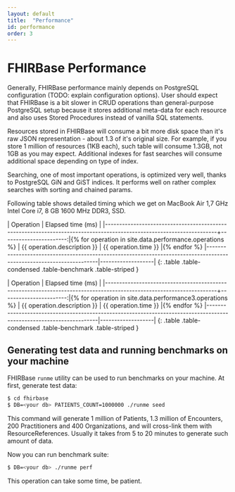 ```yaml
---
layout: default
title:  "Performance"
id: performance
order: 3
---
```


# FHIRBase Performance

Generally, FHIRBase performance mainly depends on PostgreSQL
configuration (TODO: explain configuration options). User should
expect that FHIRBase is a bit slower in CRUD operations than
general-purpose PostgreSQL setup because it stores additional
meta-data for each resource and also uses Stored Procedures instead of
vanilla SQL statements.

Resources stored in FHIRBase will consume a bit more disk space than
it's raw JSON representation - about 1.3 of it's original size. For
example, if you store 1 million of resources (1KB each), such table
will consume 1.3GB, not 1GB as you may expect. Additional indexes for
fast searches will consume additional space depending on type of
index.

Searching, one of most important operations, is optimized very well,
thanks to PostgreSQL GiN and GiST indices. It performs well on rather
complex searches with sorting and chained params.

Following table shows detailed timing which we get on MacBook Air 1,7
GHz Intel Core i7, 8 GB 1600 MHz DDR3, SSD.

| Operation                                                                                                           | Elapsed time (ms)      |
|---------------------------------------------------------------------------------------------------------------------+-----------------------:|{% for operation in site.data.performance.operations %}
| {{ operation.description }} | {{ operation.time }} |{% endfor %}
|---------------------------------------------------------------------------------------------------------------------|-------------------|
{: .table .table-condensed .table-benchmark .table-striped }

| Operation                                                                                                           | Elapsed time (ms)      |
|---------------------------------------------------------------------------------------------------------------------+-----------------------:|{% for operation in site.data.performance3.operations %}
| {{ operation.description }} | {{ operation.time }} |{% endfor %}
|---------------------------------------------------------------------------------------------------------------------|-------------------|
{: .table .table-condensed .table-benchmark .table-striped }

## Generating test data and running benchmarks on your machine

FHIRBase `runme` utility can be used to run benchmarks on your
machine. At first, generate test data:

~~~bash
$ cd fhirbase
$ DB=<your db> PATIENTS_COUNT=1000000 ./runme seed
~~~

This command will generate 1 million of Patients, 1.3 million of
Encounters, 200 Practitioners and 400 Organizations, and will
cross-link them with ResourceReferences. Usually it takes from 5 to
20 minutes to generate such amount of data.

Now you can run benchmark suite:

~~~bash
$ DB=<your db> ./runme perf
~~~

This operation can take some time, be patient.
